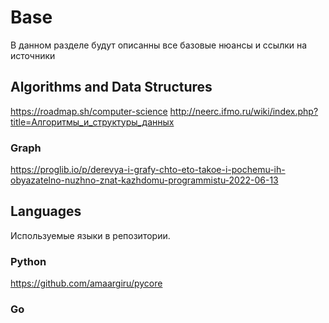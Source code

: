 # Base

В данном разделе будут описанны все базовые нюансы и ссылки на источники

## Algorithms and Data Structures

https://roadmap.sh/computer-science
http://neerc.ifmo.ru/wiki/index.php?title=Алгоритмы_и_структуры_данных

### Graph

https://proglib.io/p/derevya-i-grafy-chto-eto-takoe-i-pochemu-ih-obyazatelno-nuzhno-znat-kazhdomu-programmistu-2022-06-13

## Languages

Используемые языки в репозитории.

### Python

https://github.com/amaargiru/pycore

### Go
